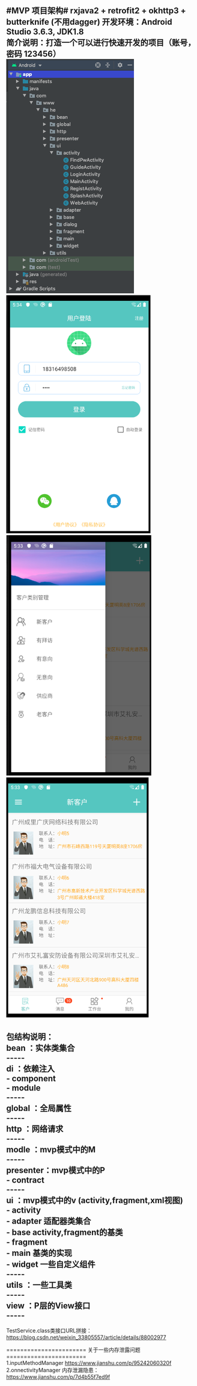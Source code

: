 #MVP 项目架构#  rxjava2 + retrofit2 + okhttp3 + butterknife (不用dagger)
开发环境：Android Studio 3.6.3, JDK1.8  
简介说明：打造一个可以进行快速开发的项目（账号，密码 123456）  
![图片0](https://github.com/HQH2017/MvpBase/blob/master/app/src/main/res/drawable-v24/read00.png)
![图片1](https://github.com/HQH2017/MvpBase/blob/master/app/src/main/res/drawable-v24/read01.png)
![图片2](https://github.com/HQH2017/MvpBase/blob/master/app/src/main/res/drawable-v24/read02.png)
![图片3](https://github.com/HQH2017/MvpBase/blob/master/app/src/main/res/drawable-v24/read03.png)
---------------------------------------------------  
包结构说明：  
bean     ：实体类集合  
            -----  
di       ：依赖注入  
            - component  
            - module  
            -----  
global   ：全局属性  
            -----  
http     ：网络请求  
            -----  
modle    ：mvp模式中的M  
            -----  
presenter：mvp模式中的P  
            - contract  
            -----  
ui       ：mvp模式中的v (activity,fragment,xml视图)  
            - activity  
            - adapter 适配器类集合  
            - base activity,fragment的基类  
            - fragment  
            - main 基类的实现  
            - widget 一些自定义组件  
            -----  
utils    ：一些工具类  
            -----  
view     ：P层的View接口  
            -----  
---------------------------------------------------  

TestService.class类接口URL拼接：https://blog.csdn.net/weixin_33805557/article/details/88002977  





======================= 关于一些内存泄露问题 =======================  
1.inputMethodManager https://www.jianshu.com/p/95242060320f  
2.onnectivityManager 内存泄漏隐患：https://www.jianshu.com/p/7d4b55f7ed9f  
